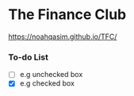 # The Finance Club
https://noahqasim.github.io/TFC/

### To-do List

- [ ] e.g unchecked box
- [x] e.g checked box

